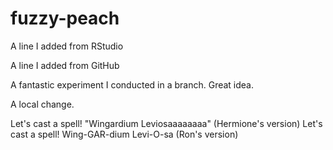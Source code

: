 # fuzzy-peach

A line I added from RStudio

A line I added from GitHub

A fantastic experiment I conducted in a branch. Great idea.

A local change.

Let's cast a spell! "Wingardium Leviosaaaaaaaa" (Hermione's version)
Let's cast a spell! Wing-GAR-dium Levi-O-sa (Ron's version)
